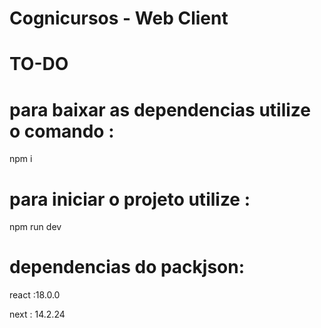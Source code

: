 # Cognicursos - Web Client

# TO-DO

# para baixar as dependencias utilize o comando :

 npm i

# para iniciar o projeto utilize :

 npm run dev

# dependencias do packjson:

react :18.0.0

next : 14.2.24
